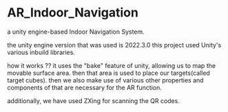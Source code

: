 # AR_Indoor_Navigation
a unity engine-based Indoor Navigation System.

the unity engine version that was used is 2022.3.0
this project used Unity's various inbuild libraries.

how it works ??
it uses the "bake" feature of unity, allowing us to map the movable surface area.
then that area is used to place our targets(called target cubes).
then we also make use of various other properties and components of that are necessary for the AR function.

additionally, we have used ZXing for scanning the QR codes.
